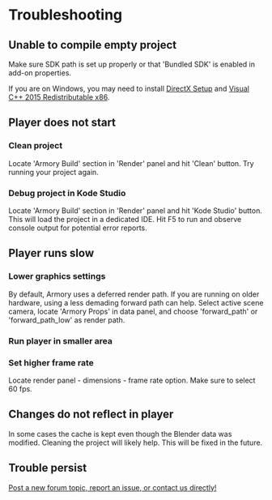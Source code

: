 # Troubleshooting

## Unable to compile empty project
Make sure SDK path is set up properly or that 'Bundled SDK' is enabled in add-on properties.
  
If you are on Windows, you may need to install [DirectX Setup](https://download.microsoft.com/download/1/7/1/1718CCC4-6315-4D8E-9543-8E28A4E18C4C/dxwebsetup.exe)
and [Visual C++ 2015 Redistributable x86](https://www.microsoft.com/en-us/download/details.aspx?id=48145).

## Player does not start

### Clean project
Locate 'Armory Build' section in 'Render' panel and hit 'Clean' button. Try running your project again.

### Debug project in Kode Studio
Locate 'Armory Build' section in 'Render' panel and hit 'Kode Studio' button. This will load the project in a dedicated IDE. Hit F5 to run and observe console output for potential error reports.

## Player runs slow
### Lower graphics settings
By default, Armory uses a deferred render path. If you are running on older hardware, using a less demading forward path can help. Select active scene camera, locate 'Armory Props' in data panel, and choose 'forward_path' or 'forward_path_low' as render path.

### Run player in smaller area

### Set higher frame rate
Locate render panel - dimensions - frame rate option. Make sure to select 60 fps.

## Changes do not reflect in player

In some cases the cache is kept even though the Blender data was modified. Cleaning the project will likely help. This will be fixed in the future.

## Trouble persist
[Post a new forum topic, report an issue, or contact us directly!](http://armory3d.org/support.html)
